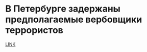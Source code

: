 # В Петербурге задержаны предполагаемые вербовщики террористов



[LINK](https://varlamov.ru/2314802.html)